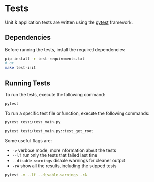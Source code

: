 # Tests

Unit & application tests are written using the [pytest](https://docs.pytest.org/en/latest/) framework.


## Dependencies

Before running the tests, install the required dependencies:

```bash
pip install -r test-requirements.txt
# or
make test-init
```

## Running Tests

To run the tests, execute the following command:

```bash
pytest
```

To run a specific test file or function, execute the following commands:

```bash
pytest tests/test_main.py

pytest tests/test_main.py::test_get_root
```

Some usefull flags are:
- `-v` verbose mode, more information about the tests
- `--lf` run only the tests that failed last time
- `--disable-warnings` disable warnings for cleaner output
- `-rA` show all the results, including the skipped tests

```bash
pytest -v --lf --disable-warnings -rA
```
